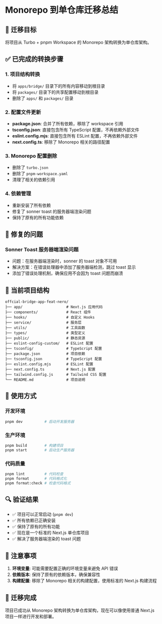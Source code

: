 # Monorepo 到单仓库迁移总结

## 🎯 迁移目标
将项目从 Turbo + pnpm Workspace 的 Monorepo 架构转换为单仓库架构。

## ✅ 已完成的转换步骤

### 1. 项目结构转换
- 将 `apps/bridge/` 目录下的所有内容移动到根目录
- 将 `packages/` 目录下的共享配置移动到根目录
- 删除了 `apps/` 和 `packages/` 目录

### 2. 配置文件更新
- **package.json**: 合并了所有依赖，移除了 workspace 引用
- **tsconfig.json**: 直接包含所有 TypeScript 配置，不再依赖外部文件
- **eslint.config.mjs**: 直接包含所有 ESLint 配置，不再依赖外部文件
- **next.config.ts**: 移除了 Monorepo 相关的路径配置

### 3. Monorepo 配置删除
- 删除了 `turbo.json`
- 删除了 `pnpm-workspace.yaml`
- 清理了相关的依赖引用

### 4. 依赖管理
- 重新安装了所有依赖
- 修复了 sonner toast 的服务器端渲染问题
- 保持了原有的所有功能依赖

## 🔧 修复的问题

### Sonner Toast 服务器端渲染问题
- 问题：在服务器端渲染时，sonner 的 toast 对象不可用
- 解决方案：在错误处理器中添加了服务器端检测，跳过 toast 显示
- 添加了错误处理机制，确保应用不会因为 toast 问题而崩溃

## 📁 当前项目结构

```
offcial-bridge-app-feat-nero/
├── app/                    # Next.js 应用代码
├── components/             # React 组件
├── hooks/                  # 自定义 Hooks
├── service/                # 服务层
├── utils/                  # 工具函数
├── types/                  # 类型定义
├── public/                 # 静态资源
├── eslint-config-custom/   # ESLint 配置
├── tsconfig/               # TypeScript 配置
├── package.json            # 项目依赖
├── tsconfig.json           # TypeScript 配置
├── eslint.config.mjs       # ESLint 配置
├── next.config.ts          # Next.js 配置
├── tailwind.config.js      # Tailwind CSS 配置
└── README.md               # 项目说明
```

## 🚀 使用方式

### 开发环境
```bash
pnpm dev          # 启动开发服务器
```

### 生产环境
```bash
pnpm build        # 构建项目
pnpm start        # 启动生产服务器
```

### 代码质量
```bash
pnpm lint         # 代码检查
pnpm format       # 代码格式化
pnpm format:check # 检查代码格式
```

## 🔍 验证结果

- ✅ 项目可以正常启动 (`pnpm dev`)
- ✅ 所有依赖已正确安装
- ✅ 保持了原有的所有功能
- ✅ 现在是一个标准的 Next.js 单仓库项目
- ✅ 解决了服务器端渲染的 toast 问题

## 📝 注意事项

1. **环境变量**: 可能需要配置正确的环境变量来避免 API 错误
2. **依赖版本**: 保持了原有的依赖版本，确保兼容性
3. **构建配置**: 移除了 Monorepo 相关的构建配置，使用标准的 Next.js 构建流程

## 🎉 迁移完成

项目已成功从 Monorepo 架构转换为单仓库架构，现在可以像使用普通 Next.js 项目一样进行开发和部署。 